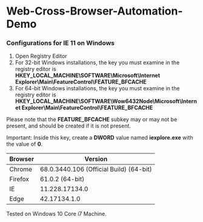 # Web-Cross-Browser-Automation-Demo

### Configurations for IE 11 on Windows

1. Open Registry Editor
2. For 32-bit Windows installations, the key you must examine in the registry editor is 
   **HKEY_LOCAL_MACHINE\SOFTWARE\Microsoft\Internet Explorer\Main\FeatureControl\FEATURE_BFCACHE**
3. For 64-bit Windows installations, the key you must examine in the registry editor is
   **HKEY_LOCAL_MACHINE\SOFTWARE\Wow6432Node\Microsoft\Internet Explorer\Main\FeatureControl\FEATURE_BFCACHE**
	
Please note that the **FEATURE_BFCACHE** subkey may or may not be present, and should be created if it is not present.
	
Important: Inside this key, create a **DWORD** value named **iexplore.exe** with the value of **0**.

|Browser    |Version                                |
|-----------|---------------------------------------|
|Chrome     |68.0.3440.106 (Official Build) (64-bit)|
|Firefox    |61.0.2 (64-bit)                        |
|IE         |11.228.17134.0			    |
|Edge       |42.17134.1.0		            |


Tested on Windows 10 Core i7 Machine.
